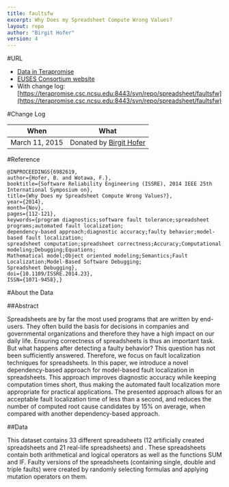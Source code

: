 ```yaml
---
title: faultsfw
excerpt: Why Does my Spreadsheet Compute Wrong Values?
layout: repo
author: "Birgit Hofer"
version: 4
---
```


#URL

  * [Data in Terapromise](https://terapromise.csc.ncsu.edu:8443/svn/repo/spreadsheet/euses)
  * [EUSES Consortium website](http://eusesconsortium.org/)
  * With change log: [https://terapromise.csc.ncsu.edu:8443/svn/repo/spreadsheet/faultsfw](https://terapromise.csc.ncsu.edu:8443/svn/repo/spreadsheet/faultsfw)

#Change Log

When | What
---- | ----
March 11, 2015 | Donated by [Birgit Hofer](/repo/people/data-donors/promise4.html)

#Reference

    @INPROCEEDINGS{6982619, 
    author={Hofer, B. and Wotawa, F.}, 
    booktitle={Software Reliability Engineering (ISSRE), 2014 IEEE 25th International Symposium on}, 
    title={Why Does my Spreadsheet Compute Wrong Values?}, 
    year={2014}, 
    month={Nov}, 
    pages={112-121}, 
    keywords={program diagnostics;software fault tolerance;spreadsheet programs;automated fault localization;
    dependency-based approach;diagnostic accuracy;faulty behavior;model-based fault localization;
    spreadsheet computation;spreadsheet correctness;Accuracy;Computational modeling;Debugging;Equations;
    Mathematical model;Object oriented modeling;Semantics;Fault Localization;Model-Based Software Debugging;
    Spreadsheet Debugging}, 
    doi={10.1109/ISSRE.2014.23}, 
    ISSN={1071-9458},}

#About the Data

##Abstract

Spreadsheets are by far the most used programs
that are written by end-users. They often build the basis for decisions
in companies and governmental organizations and therefore
they have a high impact on our daily life. Ensuring correctness
of spreadsheets is thus an important task. But what happens
after detecting a faulty behavior? This question has not been
sufficiently answered. Therefore, we focus on fault localization
techniques for spreadsheets. In this paper, we introduce a novel
dependency-based approach for model-based fault localization in
spreadsheets. This approach improves diagnostic accuracy while
keeping computation times short, thus making the automated
fault localization more appropriate for practical applications. The
presented approach allows for an acceptable fault localization
time of less than a second, and reduces the number of computed
root cause candidates by 15% on average, when compared with
another dependency-based approach.

##Data

This dataset contains 33 different spreadsheets (12 artificially created
spreadsheets and 21 real-life spreadsheets) and . These spreadsheets contain 
both arithmetical and logical operators as well as the functions SUM and 
IF. Faulty versions of the spreadsheets (containing single, double and 
triple faults) were created by randomly selecting formulas and applying
mutation operators on them.